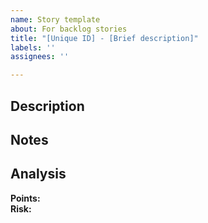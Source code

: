 ```yaml
---
name: Story template
about: For backlog stories
title: "[Unique ID] - [Brief description]"
labels: ''
assignees: ''

---
```


## Description

<!--  Story goes here  -->

## Notes

<!--  Notes go here -->

## Analysis

**Points:**  
**Risk:** 
